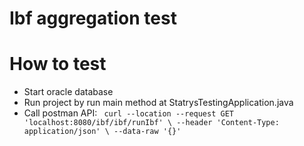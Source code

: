 # Ibf aggregation test


# How to test 
- Start oracle database
- Run project by run main method at StatrysTestingApplication.java
- Call postman API:
  `
  curl --location --request GET 'localhost:8080/ibf/ibf/runIbf' \
--header 'Content-Type: application/json' \
--data-raw '{}'`
